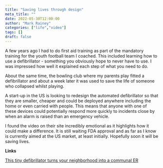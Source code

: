 ```yaml
---
title: "Saving lives through design"
meta_title: ""
date: 2022-05-30T12:00:00
author: "Mark Rainey"
categories: ["life","video"]
tags: []
draft: false
---
```


A few years ago I had to do first aid training as part of the mandatory training for the youth football team I coached. This included learning how to use a defibrillator - something you obviously hope to never have to use. I was impressed how well it explained each step of what you need to do.


About the same time, the bowling club where my parents play fitted a defibrillator and about a week later it was used to save the life of someone who collapsed whilst playing.

A start-up in the US is looking to redesign the automated defibrillator so that they are smaller, cheaper and could be deployed anywhere including the home or even carried with people. This means that anyone with one of these devices could potentially respond more quickly to incidents close by when an alarm is raised than an emergency vehicle.

I found the video on their site incredibly emotional as it highlights how it could make a difference. It is still waiting FDA approval and as far as I know is currently aimed at the US market, at least initially. Hopefully soon it will be saving lives.

__Links__

[This tiny defibrillator turns your neighborhood into a communal ER](https://www.fastcompany.com/90755924/this-tiny-defibrillator-turns-your-neighborhood-into-a-communal-er)
